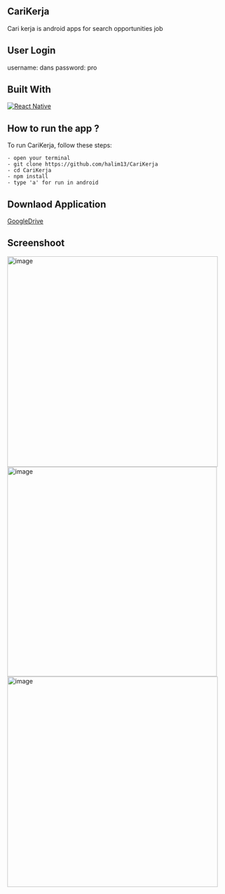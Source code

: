 ## CariKerja
Cari kerja is android apps for search opportunities job

## User Login
username: dans
password: pro

## Built With
[![React Native](https://img.shields.io/badge/ReactNative-0.71.7-blue.svg?style=rounded-square)](https://reactnative.dev/)

## How to run the app ?
To run CariKerja, follow these steps:
```
- open your terminal
- git clone https://github.com/halim13/CariKerja
- cd CariKerja
- npm install
- type 'a' for run in android
```

## Downlaod Application
[GoogleDrive](https://drive.google.com/file/d/1vdTA5VTqdz2L-TVdJ_vqWHitwK65zomV/view?usp=sharing)

## Screenshoot
<img width="480" alt="image" src="https://user-images.githubusercontent.com/11336853/233331800-bd17f6e2-4334-4980-9ce5-022002c61f69.png">
<img width="478" alt="image" src="https://user-images.githubusercontent.com/11336853/233331981-cfb79947-2a24-43b9-a212-045d267254d2.png">
<img width="480" alt="image" src="https://user-images.githubusercontent.com/11336853/233332058-d5591cc8-e760-4453-8f95-fa1bdc115ec9.png">


